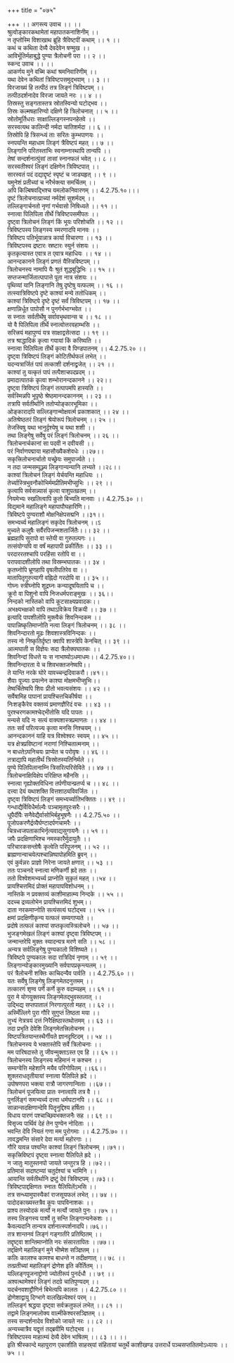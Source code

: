 +++
title = "०७५"

+++
।। अगस्त्य उवाच ।। ।।  
श्रुत्वोङ्कारकथामेतां महापातकनाशिनीम् ।।  
न तृप्तोस्मि विशाखाथ ब्रूहि त्रैविष्टपीं कथाम् ।। १ ।।  
कथं च कथिता देव्यै देवदेवेन षण्मुख ।।  
आविर्भूतिर्महाबुद्धे पुण्या त्रैलोचनी परा ।। २ ।।  
स्कन्द उवाच ।। ।।  
आकर्णय मुने वच्मि कथां श्रमनिवारिणीम् ।।  
यथा देवेन कथितां त्रिविष्टपसमुद्भवाम् ।। ३ ।।  
विरजाख्यं हि तत्पीठं तत्र लिङ्गं त्रिविष्टपम् ।।  
तत्पीठदर्शनादेव विरजा जायते नरः ।। ४ ।।  
तिस्रस्तु सङ्गतास्तत्र स्रोतस्विन्यो घटोद्भव ।।  
तिस्रः कल्मषहारिण्यो दक्षिणे हि त्रिलोचनात् ।। ५ ।।  
स्रोतोमूर्तिधराः साक्षाल्लिङ्गस्नपनहेतवे ।।  
सरस्वत्यथ कालिन्दी नर्मदा चातिशर्मदा ।। ६ ।।  
तिस्रोपि हि त्रिसन्ध्यं ताः सरितः कुम्भपाणयः ।।  
स्नपयन्ति महाधाम लिङ्गं त्रैविष्टपं महत् ।। ७ ।।  
लिङ्गानि परितस्ताभिः स्वनाम्नास्थापि तान्यपि ।।  
तेषां सन्दर्शनात्पुंसां तासां स्नानफलं भवेत् ।। ८ ।।  
सरस्वतीश्वरं लिङ्गं दक्षिणेन त्रिविष्टपात् ।।  
सारस्वतं पदं दद्याद्दृष्टं स्पृष्टं च जाड्यहृत् ।। ९ ।।  
यमुनेशं प्रतीच्यां च नरैर्भक्त्या समर्चितम् ।।  
अपि किल्बिषवद्भिश्च यमलोकनिवारणम् ।। 4.2.75.१०।।।  
दृष्टं त्रिलोचनात्प्राच्यां नर्मदेशं सुशर्मदम् ।।  
तल्लिङ्गार्चनतो नृणां गर्भवासो निषिध्यते ।। ११ ।।  
स्नात्वा पिलिपिला तीर्थे त्रिविष्टपसमीपतः ।।  
दृष्ट्वा त्रिलोचनं लिङ्गं किं भूयः परिशोचति ।। १२ ।।  
त्रिविष्टपस्य लिङ्गस्य स्मरणादपि मानवः ।।  
त्रिविष्टप पतिर्भूयान्नात्र कार्या विचारणा ।। १३ ।।  
त्रिविष्टपस्य द्रष्टारः स्रष्टारः स्युर्न संशयः ।।  
कृतकृत्यास्त एवात्र त एवात्र महाधियः ।। १४ ।।  
आनन्दकानने लिङ्गं प्रणतं यैस्त्रिविष्टपम् ।।  
त्रिलोचनस्य नामापि यैः श्रुतं शुद्धबुद्धिभिः ।। १५ ।।  
सप्तजन्मार्जितात्पापात्ते पूता नात्र संशयः ।।  
पृथिव्यां यानि लिङ्गानि तेषु दृष्टेषु यत्फलम् ।। १६ ।।  
तत्स्यात्रिविष्टपे दृष्टे काश्यां मन्ये ततोधिकम् ।।  
काश्यां त्रिविष्टपे दृष्टे दृष्टं सर्वं त्रिविष्टपम् ।। १७ ।।  
क्षणान्निर्धूत पापोसौ न पुनर्गर्भभाग्भवेत ।।  
स स्नातः सर्वतीर्थेषु सर्वावभृथवान्स च ।। १८ ।।  
यो वै पिलिपिला तीर्थे स्नात्वोत्तरवहाम्भसि ।।  
सरित्त्रयं महापुण्यं यत्र साक्षाद्वसेत्सदा ।। १९ ।।  
तत्र श्राद्धादिकं कृत्वा गयायां किं करिष्यति ।।  
स्नात्वा पिलिपिला तीर्थे कृत्वा वै पिण्डपातनम् ।। 4.2.75.२० ।।  
दृष्ट्वा त्रिविष्टपं लिङ्गं कोटितीर्थफलं लभेत् ।।  
यदन्यत्रार्जितं पापं तत्काशी दर्शनाद्व्रजेत् ।। २१ ।।  
काश्यां तु यत्कृतं पापं तत्पैशाचपदप्रदम् ।।  
प्रमादात्पातकं कृत्वा शम्भोरानन्दकानने ।। २२।।  
दृष्ट्वा त्रिविष्टपं लिङ्गं तत्पापमपि हास्यति ।।  
सर्वस्मिन्नपि भूपृष्ठे श्रेष्ठमानन्दकाननम् ।। २३ ।।  
तत्रापि सर्वतीर्थानि ततोप्योङ्कारभूमिका ।।  
ओङ्कारादपि सल्लिङ्गान्मोक्षवर्त्म प्रकाशकात् ।। २४ ।।  
अतिश्रेष्ठतरं लिङ्गं श्रेयोरूपं त्रिलोचनम् ।। २५ ।।  
तेजस्विषु यथा भानुर्दृश्येषु च यथा शशी ।।  
तथा लिङ्गेषु सर्वेषु परं लिङ्गं त्रिलोचनम् ।। २६ ।।  
त्रिलोचनार्चकानां सा पदवी न दवीयसी ।।  
परं निर्वाणपद्माया महासौख्यैकशेवधेः ।।२७।।  
सकृत्त्रिलोचनार्चातो यच्छ्रेयः समुपार्ज्यते ।।  
न तदा जन्मसम्पूञ्ज्य लिङ्गान्यन्यानि लभ्यते ।।२८।।  
काश्यां त्रिलोचनं लिङ्गं येर्चयन्ति महाधियः ।।  
तेर्च्यास्त्रिभुवनौकोभिर्ममप्रीतिमभीप्सुभिः ।। २९ ।।  
कृत्वापि सर्वसन्न्यासं कृत्वा पाशुपतव्रतम् ।।  
नियमेभ्यः स्खलित्वापि कुतो बिभ्यति मानवाः ।। 4.2.75.३० ।।  
विद्यमाने महालिङ्गे महापापौघहारिणि।।  
त्रिविष्टपे पुण्यराशौ मोक्षनिक्षेपसद्मनि ।।३१।।  
समभ्यर्च्य महालिङ्गं सकृदेव त्रिलोचनम् ।।ऽ  
मुच्यते कलुषैः सर्वैरपिजन्मशतार्जितैः।।। ३२ ।।  
ब्रह्महापि सुरापो वा स्तेयी वा गुरुतल्पगः ।।  
तत्संयोग्यपि वा वर्षं महापापी प्रकीर्तितः ।। ३३ ।।  
परदाररतश्चापि परहिंसा रतोपि वा ।।  
परापवादशीलोपि तथा विस्रम्भघातकः ।। ३४ ।  
कृतघ्नोपि भ्रूणहापि वृषलीपतिरेव वा ।।  
मातापितृगुरुत्यागी वह्निदो गरदोपि वा ।। ३५ ।।  
गोघ्नः स्त्रीघ्नोपि शूद्रघ्नः कन्यादूषयितापि च ।।  
क्रूरो वा पिशुनो वापि निजधर्मपराङ्मुखः ।। ३६।।  
निन्दको नास्तिको वापि कूटसाक्ष्यप्रवादकः।।  
अभक्ष्यभक्षको वापि तथाऽविक्रेय विक्रयी ।। ३७ ।।  
इत्यादि पापशीलोपि मुक्त्वैकं शिवनिन्दकम ।।  
पापान्निष्कृतिमाप्नोति नत्वा लिङ्गं त्रिलोचनम् ।। ३८ ।।  
शिवनिन्दारतो मूढः शिवशास्त्रविनिन्दकः ।।  
तस्य नो निष्कृतिर्दृष्टा क्वापि शास्त्रेपि केनचित् ।। ३९ ।।  
आत्मघाती स विज्ञेयः सदा त्रैलोक्यघातकः ।।  
शिवनिन्दां विधत्ते यः स नाभाष्योऽधमाधमः।। 4.2.75.४०।।  
शिवनिन्दारता ये च शिवभक्तजनेष्वपि।।  
ते यान्ति नरके घोरे यावच्चन्द्रदिवाकरौ।।४१।।  
शैवाः पूज्याः प्रयत्नेन काश्या मोक्षमभीप्सुभिः।।  
तेष्वर्चितेष्वपि शिवः प्रीतो भवत्यसंशयः ।। ४२ ।।  
सर्वेषामिह पापानां प्रायश्चित्तचिकीर्षया ।।  
निःशङ्कैरेव वक्तव्यं प्रमाणज्ञैरिदं वचः ।। ४३ ।।  
पुरश्चरणकामश्चेद्भीतोसि यदि पापतः ।।  
मन्यसे यदि नः सत्यं वाक्यशास्त्रप्रमाणतः ।। ४४ ।।  
ततः सर्वं परित्यज्य कृत्वा मनसि निश्चयम् ।।  
आनन्दकाननं याहि यत्र विश्वेश्वरः स्वयम् ।। ४५ ।।  
यत्र क्षेत्रप्रविष्टानां नराणां निश्चितात्मनाम् ।।  
न बाधतेऽघनिचयः प्राप्येत च परोवृषः ।। ४६ ।।  
तत्राद्यापि महातीर्थं त्रिस्रोतस्यतिनिर्मले ।।  
पुण्ये पिलिपिलानाम्नि त्रिसरित्परिसेविते ।। ४७ ।।  
त्रिलोचनाक्षिविक्षेप परिक्षिप्त महैनसि ।।  
स्नात्वा गृह्योक्तविधिना तर्पणीयान्प्रतर्प्य च ।। ४८ ।।  
दत्त्वा देयं यथाशक्ति वित्तशाठ्यविवर्जितः ।।  
दृष्ट्वा त्रिविष्टपं लिङ्गं समभ्यर्च्यातिभक्तितः ।। ४९ ।।  
गन्धाद्यैर्विविधैर्माल्यैः पञ्चामृतपुरःसरैः ।।  
धूपैर्दीपैः सनैवेद्यैर्वासोभिर्बहुभूषणैः ।। 4.2.75.५० ।।  
पूजोपकरणैर्द्रव्यैर्घण्टादर्पणचामरैः ।।  
चित्रध्वजपताकाभिर्नृत्यवाद्यसुगायनैः ।। ५१ ।।  
जपैः प्रदक्षिणाभिश्च नमस्कारैर्मुदायुतैः ।।  
परिचारकसन्तोषैः कृत्वेति परिपूजनम् ।। ५२ ।।  
ब्राह्मणान्वाचयेत्पश्चान्निष्पापोहमिति ब्रुवन् ।।  
एवं कुर्वन्नरः प्राज्ञो निरेना जायते क्षणात् ।। ५३ ।।  
ततः पञ्चनदे स्नात्वा मणिकर्णी ह्रदे ततः ।।  
ततो विश्वेशमभ्यर्च्य प्राप्नोति सुकृतं महत् ।।५४ ।।  
प्रायश्चित्तमिदं प्रोक्तं महापापविशोधनम् ।।  
नास्तिके न प्रवक्तव्यं काशीमाहात्म्य निन्दके ।। ५५ ।।  
ददच्च द्रव्यलोभेन प्रायश्चित्तमिदं शुभम्।।  
दाता नरकमाप्नोति सत्यंसत्यं घटोद्भव ।। ५५ ।।  
क्षमां प्रदक्षिणीकृन्य यत्फलं सम्यगाप्यते ।।  
प्रदोषे तत्फलं काश्यां सप्तकृत्वस्त्रिलोचने ।। ५७ ।।  
भुजङ्गमेखलं लिङ्गं काश्यां दृष्ट्वा त्रिविष्टपम् ।।  
जन्मान्तरेपि मुक्तः स्यादन्यत्र मरणे सति ।। ५८ ।।  
अन्यत्र सर्वलिङ्गेषु पुण्यकालो विशिष्यते ।।  
त्रिविष्टपे पुण्यकालः सदा रात्रिदिवं नृणाम् ।। ५९ ।।  
लिङ्गान्योङ्कारमुख्यानि सर्वपापप्रकृन्त्यलम् ।।  
परं त्रैलोचनी शक्तिः काचिदन्यैव पार्वति ।। 4.2.75.६० ।।  
यतः सर्वेषु लिङ्गेषु लिङ्गमेतदनुत्तमम् ।।  
तत्कारणं शृण्व पर्णे कर्णे कुरु वदाम्यहम् ।। ६१ ।।  
पुरा मे योगयुक्तस्य लिङ्गमेतद्भुवस्तलात् ।।  
उद्भिद्य सप्तपातालं निरगात्पुरतो महत् ।। ६२ ।।  
अस्मिँल्लिगे पुरा गौरि सुगुप्तं तिष्ठता मया ।।  
तुभ्यं नेत्रत्रयं दत्तं निरैक्षिष्ठास्तथोत्तमम् ।। ६३ ।।  
तदा प्रभृति देवेशि लिङ्गमेतत्त्रिलोचनम ।।  
विष्टपत्रितयान्तस्थैर्गीयते ज्ञानदृष्टिदम् ।। ५४ ।।  
त्रिलोचनस्य ये भक्तास्तेपि सर्वे त्रिलोचनाः ।।  
मम पारिषदास्ते तु जीवन्मुक्ताऽस्त एव हि ।। ६५ ।।  
त्रिलोचनस्य लिङ्गस्य महिमानं न कश्चन ।।  
सम्यग्वेत्ति महेशानि मयैव परिगोपितम् ।।६६।।  
शुक्लराधतृतीयायां स्नात्वा पैलिपिले ह्रदे ।।  
उपोषणपरा भक्त्या रात्रौ जागरणान्विताः ।।६७।।  
त्रिलोचनं पूजयित्वा प्रातः स्नात्वापि तत्र वै ।।  
पुनर्लिङ्गं समभ्यर्च्य दत्त्वा धर्मघटानपि ।। ६८ ।।  
सान्नान्सदक्षिणान्देवि पितॄनुद्दिश्य हर्षिताः ।।  
विधाय पारणं पश्चाच्छिवभक्तजनैः सह ।। ६९ ।।  
विसृज्य पार्थिवं देहं तेन पुण्येन नोदिताः ।।  
भवन्ति देवि नियतं गणा मम पुरोगमाः ।। 4.2.75.७० ।।  
तावद्धमन्ति संसारे देवा मर्त्या महोरगाः ।।  
गौरि यावन्न पश्यन्ति काश्यां लिङ्गं त्रिलोचनम् ।।७१।।  
सकृत्त्रिविष्टपं दृष्ट्वा स्नात्वा पैलिपिले ह्रदे ।।  
न जातुः मातुस्तनपो जायते जन्तुरत्र हि ।।७२।।  
प्रतिमासं सदाष्टम्यां चतुर्दश्यां च भामिनि ।।  
आयान्ति सर्वतीर्थानि द्रष्टुं देवं त्रिविष्टपम् ।।७३।।  
त्रिविष्टपाद्दक्षिणतः स्नातः पैलिपिलेंऽभसि ।।  
तत्र सन्ध्यामुपास्यैकां राजसूयफलं लभेत् ।। ७४ ।।  
पादोदकाख्यस्तत्रैव कूपः पापविनाशकः ।।  
प्राश्य तस्योदकं मर्त्यो न मर्त्यो जायते पुनः ।।७५ ।।  
तस्य लिङ्गस्य पार्श्वे तु सन्ति लिङ्गान्यनेकशः ।।  
कैवल्यदानि तान्यत्र दर्शनात्स्पर्शनादपि।।७६।।  
तत्र शान्तनवं लिङ्गं गङ्गातीरे प्रतिष्ठितम् ।।  
तद्दृष्ट्वा शान्तिमाप्नोति नरः संसारतापितः ।।७७।।  
तद्दक्षिणे महालिङ्गं मुने भीष्मेश सञ्ज्ञितम् ।।  
कलिः कालश्च कामश्च बाधन्ते न तदीक्षणात् ।। ७८ ।।  
तत्प्रतीच्यां महालिङ्गं द्रोणेश इति कीर्तितम् ।।  
यल्लिङ्गपूजनाद्द्रोणो ज्योतीरूपं पुनर्दधौ ।। ७९ ।।  
अश्वत्थामेश्वरं लिङ्गं तदग्रे चातिपुण्यदम् ।।  
यदर्चनवशाद्द्रौणिर्न बिभेत्यपि कालतः ।। 4.2.75.८० ।।  
द्रोणेशाद्वायु दिग्भागे वालखिल्येश्वरं परम् ।।  
तल्लिङ्गं श्रद्धया दृष्ट्वा सर्वक्रतुफलं लभेत् ।। ८१ ।।  
तद्वामे लिङ्गमालोक्य वाल्मीकेश्वरसञ्ज्ञितम् ।।  
तस्य सन्दर्शनादेव विशोको जायते नरः ।। ८२ ।।  
अन्यच्चात्रैव यद्वृत्तं तद्ब्रवीमि घटोद्भव ।।  
त्रिविष्टपस्य माहात्म्यं देव्यै देवेन भाषितम् ।। ८३ ।। ।।  
इति श्रीस्कान्दे महापुराण एकाशीति साहस्र्यां संहितायां चतुर्थे काशीखण्ड उत्तरार्धे पञ्चसप्ततितमोऽध्यायः ।। ७५ ।।